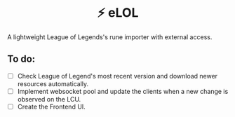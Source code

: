 <h1 align="center">⚡ eLOL</h1>
A lightweight League of Legends's rune importer with external access.

<br>

## To do:
  - [ ] Check League of Legend's most recent version and download newer resources automatically.
  - [ ] Implement websocket pool and update the clients when a new change is observed on the LCU.
  - [ ] Create the Frontend UI.